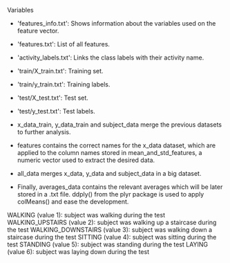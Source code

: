 Variables

* 'features_info.txt': Shows information about the variables used on the feature vector.

*  'features.txt': List of all features.

*  'activity_labels.txt': Links the class labels with their activity name.

* 'train/X_train.txt': Training set.

*  'train/y_train.txt': Training labels.

*  'test/X_test.txt': Test set.

* 'test/y_test.txt': Test labels.

*  x_data_train, y_data_train and subject_data merge the previous datasets to further analysis.

* features contains the correct names for the x_data dataset, which are applied to the column names stored in mean_and_std_features, a numeric vector used to extract the desired data.

* all_data merges x_data, y_data and subject_data in a big dataset.

* Finally, averages_data contains the relevant averages which will be later stored in a .txt file. ddply() from the plyr package is used to apply colMeans() and ease the development.

WALKING (value 1): subject was walking during the test
WALKING_UPSTAIRS (value 2): subject was walking up a staircase during the test
WALKING_DOWNSTAIRS (value 3): subject was walking down a staircase during the test
SITTING (value 4): subject was sitting during the test
STANDING (value 5): subject was standing during the test
LAYING (value 6): subject was laying down during the test
